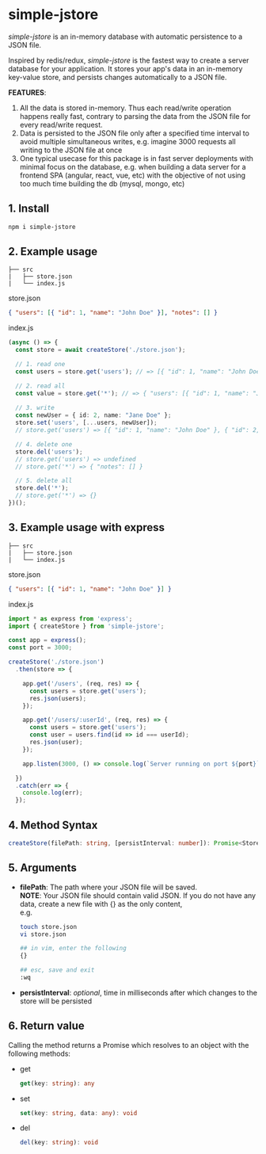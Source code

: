 # simple-jstore

*simple-jstore* is an in-memory database with automatic persistence to a JSON file.

Inspired by redis/redux, *simple-jstore* is the fastest way to create a server database for your application. It stores your app's data in an in-memory key-value store, and persists changes automatically to a JSON file.

**FEATURES**:
1) All the data is stored in-memory. Thus each read/write operation happens really fast, contrary to parsing the data from the JSON file for every read/write request.
2) Data is persisted to the JSON file only after a specified time interval to avoid multiple simultaneous writes, e.g. imagine 3000 requests all writing to the JSON file at once
3) One typical usecase for this package is in fast server deployments with minimal focus on the database, e.g. when building a data server for a frontend SPA (angular, react, vue, etc) with the objective of not using too much time building the db (mysql, mongo, etc)

## 1. Install

```bash
npm i simple-jstore
```

## 2. Example usage
```
├── src
|   ├── store.json
|   └── index.js
```

store.json
```json
{ "users": [{ "id": 1, "name": "John Doe" }], "notes": [] }
```

index.js
```ts
(async () => {
  const store = await createStore('./store.json');

  // 1. read one
  const users = store.get('users'); // => [{ "id": 1, "name": "John Doe" }]

  // 2. read all
  const value = store.get('*'); // => { "users": [{ "id": 1, "name": "John Doe" }], "notes": [] }
  
  // 3. write
  const newUser = { id: 2, name: "Jane Doe" };
  store.set('users', [...users, newUser]);
  // store.get('users') => [{ "id": 1, "name": "John Doe" }, { "id": 2, "name": "Jane Doe" }]

  // 4. delete one
  store.del('users'); 
  // store.get('users') => undefined
  // store.get('*') => { "notes": [] }

  // 5. delete all
  store.del('*');
  // store.get('*') => {}
})();

```

## 3. Example usage with express
```
├── src
|   ├── store.json
|   └── index.js
```

store.json
```json
{ "users": [{ "id": 1, "name": "John Doe" }] }
```

index.js
```js
import * as express from 'express';
import { createStore } from 'simple-jstore';

const app = express();
const port = 3000;

createStore('./store.json')
  .then(store => {

    app.get('/users', (req, res) => {
      const users = store.get('users');
      res.json(users);
    });

    app.get('/users/:userId', (req, res) => {
      const users = store.get('users');
      const user = users.find(id => id === userId);
      res.json(user);
    });

    app.listen(3000, () => console.log(`Server running on port ${port}`));

  })
  .catch(err => {
    console.log(err);
  });
```

## 4. Method Syntax
```ts
createStore(filePath: string, [persistInterval: number]): Promise<Store>
```

## 5. Arguments
- **filePath**: The path where your JSON file will be saved.
  <br />****NOTE****: Your JSON file should contain valid JSON. If you do not have any data, create a new file with {} as the only content,
  <br />e.g.
  ```bash
  touch store.json
  vi store.json
  
  ## in vim, enter the following
  {}

  ## esc, save and exit
  :wq
  ```
- **persistInterval**: *optional*, time in milliseconds after which changes to the store will be persisted

## 6. Return value
Calling the method returns a Promise which resolves to an object with the following methods:
- get
  ```ts
  get(key: string): any
  ```
- set
  ```ts
  set(key: string, data: any): void
  ```
- del
  ```ts
  del(key: string): void
  ```